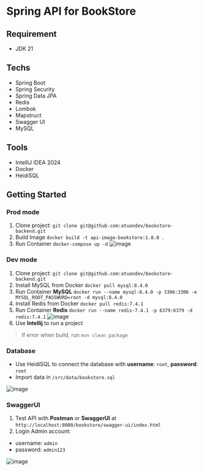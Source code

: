 # Spring API for BookStore

## Requirement
- JDK 21

## Techs
- Spring Boot
- Spring Security
- Spring Data JPA
- Redis
- Lombok
- Mapstruct
- Swagger UI
- MySQL

## Tools
- IntelliJ IDEA 2024
- Docker
- HeidiSQL

## Getting Started

### Prod mode
1. Clone project: `git clone git@github.com:atuandev/bookstore-backend.git`
2. Build Image `docker build -t api-image-bookstore:1.0.0 .`
3. Run Container `docker-compose up -d`
![image](https://github.com/user-attachments/assets/81e1d4ed-6b1c-426a-8525-570dcff496e8)

### Dev mode
1. Clone project: `git clone git@github.com:atuandev/bookstore-backend.git`
2. Install MySQL from Docker `docker pull mysql:8.4.0`
3. Run Container **MySQL** `docker run --name mysql-8.4.0 -p 3306:3306 -e MYSQL_ROOT_PASSWORD=root -d mysql:8.4.0`
4. Install Redis from Docker `docker pull redis:7.4.1`
5. Run Container **Redis** `docker run --name redis-7.4.1 -p 6379:6379 -d redis:7.4.1`
![image](https://github.com/user-attachments/assets/2d93be6f-c87b-4c9b-8faf-7b005dbfc91f)
6. Use **Intellij** to run a project
> If error when build, run `mvn clean package`

### Database
- Use HeidiSQL to connect the database with **username**: `root`, **password**: `root`
- Import data in `/src/data/bookstore.sql`

![image](https://github.com/user-attachments/assets/96e321da-49f6-4188-9724-74c2f3d759e1)

### SwaggerUI 

1. Test API with **Postman** or **SwaggerUI** at `http://localhost:8080/bookstore/swagger-ui/index.html`
2. Login Admin account:
- username: `admin`
- password: `admin123`

![image](https://github.com/user-attachments/assets/8ab9e92e-47e5-40b8-ae04-bf97faaff592)

